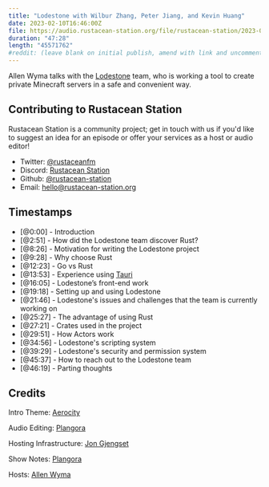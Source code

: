 ```yaml
---
title: "Lodestone with Wilbur Zhang, Peter Jiang, and Kevin Huang"
date: 2023-02-10T16:46:00Z
file: https://audio.rustacean-station.org/file/rustacean-station/2023-02-17-lodestone.mp3
duration: "47:28"
length: "45571762"
#reddit: (leave blank on initial publish, amend with link and uncomment this line after Reddit thread has been posted)
---
```

Allen Wyma talks with the [Lodestone](https://www.lodestone.cc/) team, who is working a tool to create private Minecraft servers in a safe and convenient way.

## Contributing to Rustacean Station

Rustacean Station is a community project; get in touch with us if you'd like to suggest an idea for an episode or offer your services as a host or audio editor!

- Twitter: [@rustaceanfm](https://twitter.com/rustaceanfm)
- Discord: [Rustacean Station](https://discord.gg/cHc3Gyc)
- Github: [@rustacean-station](https://github.com/rustacean-station/)
- Email: [hello@rustacean-station.org](mailto:hello@rustacean-station.org)

## Timestamps
- [@0:00] - Introduction
- [@2:51] - How did the Lodestone team discover Rust?
- [@8:26] - Motivation for writing the Lodestone project
- [@9:28] - Why choose Rust
- [@12:23] - Go vs Rust
- [@13:53] - Experience using [Tauri](https://tauri.app/)
- [@16:05] - Lodestone’s front-end work
- [@19:18] - Setting up and using Lodestone 
- [@21:46] - Lodestone's issues and challenges that the team is currently working on
- [@25:27] - The advantage of using Rust
- [@27:21] - Crates used in the project
- [@29:51] - How Actors work
- [@34:56] - Lodestone's scripting system
- [@39:29] - Lodestone's security and permission system
- [@45:37] - How to reach out to the Lodestone team
- [@46:19] - Parting thoughts

## Credits
Intro Theme: [Aerocity](https://twitter.com/AerocityMusic)

Audio Editing: [Plangora](https://twitter.com/plangora)

Hosting Infrastructure: [Jon Gjengset](https://twitter.com/jonhoo/)

Show Notes: [Plangora](https://twitter.com/plangora)

Hosts: [Allen Wyma](https://twitter.com/allenwyma)
